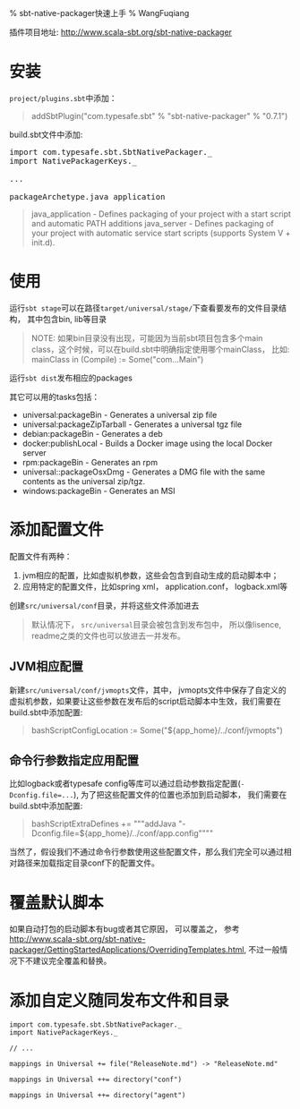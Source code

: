 % sbt-native-packager快速上手
% WangFuqiang

插件项目地址: <http://www.scala-sbt.org/sbt-native-packager>

# 安装

`project/plugins.sbt`中添加：

> addSbtPlugin("com.typesafe.sbt" % "sbt-native-packager" % "0.7.1")

build.sbt文件中添加:
<pre>
import com.typesafe.sbt.SbtNativePackager._
import NativePackagerKeys._

...

packageArchetype.java_application
</pre>

> java_application - Defines packaging of your project with a start script and automatic PATH additions
> java_server - Defines packaging of your project with automatic service start scripts (supports System V + init.d).

# 使用

运行`sbt stage`可以在路径`target/universal/stage/`下查看要发布的文件目录结构， 其中包含bin, lib等目录

> NOTE: 如果bin目录没有出现，可能因为当前sbt项目包含多个main class，这个时候，可以在build.sbt中明确指定使用哪个mainClass， 比如:
> mainClass in (Compile) := Some("com...Main")


运行`sbt dist`发布相应的packages

其它可以用的tasks包括：

* universal:packageBin - Generates a universal zip file
* universal:packageZipTarball - Generates a universal tgz file
* debian:packageBin - Generates a deb
* docker:publishLocal - Builds a Docker image using the local Docker server
* rpm:packageBin - Generates an rpm
* universal::packageOsxDmg - Generates a DMG file with the same contents as the universal zip/tgz.
* windows:packageBin - Generates an MSI

# 添加配置文件

配置文件有两种：
1. jvm相应的配置，比如虚拟机参数，这些会包含到自动生成的启动脚本中；
2. 应用特定的配置文件，比如spring xml， application.conf， logback.xml等

创建`src/universal/conf`目录，并将这些文件添加进去

> 默认情况下，  `src/universal`目录会被包含到发布包中， 所以像lisence, readme之类的文件也可以放进去一并发布。

## JVM相应配置
新建`src/universal/conf/jvmopts`文件，其中， jvmopts文件中保存了自定义的虚拟机参数，如果要让这些参数在发布后的script启动脚本中生效，我们需要在build.sbt中添加配置:

> bashScriptConfigLocation := Some("${app_home}/../conf/jvmopts")

## 命令行参数指定应用配置
比如logback或者typesafe config等库可以通过启动参数指定配置(`-Dconfig.file=...`), 为了把这些配置文件的位置也添加到启动脚本， 我们需要在build.sbt中添加配置:

> bashScriptExtraDefines += """addJava "-Dconfig.file=${app_home}/../conf/app.config""""

当然了，假设我们不通过命令行参数使用这些配置文件，那么我们完全可以通过相对路径来加载指定目录conf下的配置文件。

# 覆盖默认脚本
如果自动打包的启动脚本有bug或者其它原因， 可以覆盖之， 参考<http://www.scala-sbt.org/sbt-native-packager/GettingStartedApplications/OverridingTemplates.html>, 不过一般情况下不建议完全覆盖和替换。


# 添加自定义随同发布文件和目录


~~~~~~~ {.scala}
import com.typesafe.sbt.SbtNativePackager._
import NativePackagerKeys._

// ...

mappings in Universal += file("ReleaseNote.md") -> "ReleaseNote.md"

mappings in Universal ++= directory("conf")

mappings in Universal ++= directory("agent")
~~~~~~~




























